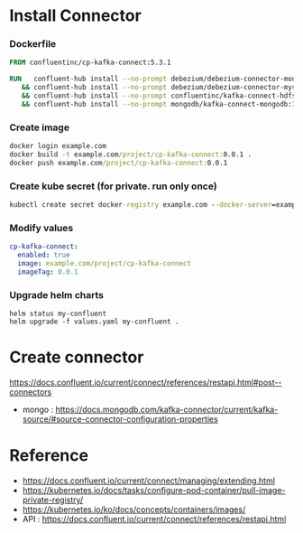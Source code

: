 # Install Connector

### Dockerfile

```dockerfile
FROM confluentinc/cp-kafka-connect:5.3.1

RUN   confluent-hub install --no-prompt debezium/debezium-connector-mongodb:0.10.0 \
   && confluent-hub install --no-prompt debezium/debezium-connector-mysql:0.10.0 \
   && confluent-hub install --no-prompt confluentinc/kafka-connect-hdfs:5.3.1 \
   && confluent-hub install --no-prompt mongodb/kafka-connect-mongodb:1.0.0
```

### Create image

```cmd
docker login example.com
docker build -t example.com/project/cp-kafka-connect:0.0.1 .
docker push example.com/project/cp-kafka-connect:0.0.1
```

### Create kube secret (for private. run only once)

```cmd
kubectl create secret docker-registry example.com --docker-server=example.com --docker-username=user --docker-password=pw
```

### Modify values

```yaml
cp-kafka-connect:
  enabled: true
  image: example.com/project/cp-kafka-connect
  imageTag: 0.0.1
```

### Upgrade helm charts

```
helm status my-confluent
helm upgrade -f values.yaml my-confluent .
```

# Create connector

<https://docs.confluent.io/current/connect/references/restapi.html#post--connectors>

* mongo : <https://docs.mongodb.com/kafka-connector/current/kafka-source/#source-connector-configuration-properties>


# Reference
* <https://docs.confluent.io/current/connect/managing/extending.html>
* <https://kubernetes.io/docs/tasks/configure-pod-container/pull-image-private-registry/>
* <https://kubernetes.io/ko/docs/concepts/containers/images/>
* API : https://docs.confluent.io/current/connect/references/restapi.html
